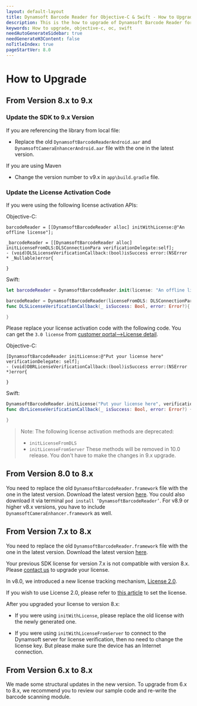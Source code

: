 ```yaml
---
layout: default-layout
title: Dynamsoft Barcode Reader for Objective-C & Swift - How to Upgrade
description: This is the how to upgrade of Dynamsoft Barcode Reader for iOS SDK.
keywords: How to upgrade, objective-c, oc, swift
needAutoGenerateSidebar: true
needGenerateH3Content: false
noTitleIndex: true
pageStartVer: 8.0
---
```


# How to Upgrade

## From Version 8.x to 9.x

### Update the SDK to 9.x Version

If you are referencing the library from local file:

- Replace the old `DynamsoftBarcodeReaderAndroid.aar` and `DynamsoftCameraEnhancerAndroid.aar` file with the one in the latest version.

If you are using Maven

- Change the version number to v9.x in `app\build.gradle` file.

### Update the License Activation Code

If you were using the following license activation APIs:

Objective-C:

```objc
barcodeReader = [[DynamsoftBarcodeReader alloc] initWithLicense:@"An offline license"];
```

```objc
_barcodeReader = [[DynamsoftBarcodeReader alloc] initLicenseFromDLS:DLSConnectionPara verificationDelegate:self];
- (void)DLSLicenseVerificationCallback:(bool)isSuccess error:(NSError * _Nullable)error{

}
```

Swift:

```swift
let barcodeReader = DynamsoftBarcodeReader.init(license: "An offline license")
```

```swift
barcodeReader = DynamsoftBarcodeReader(licenseFromDLS: DLSConnectionPara, verificationDelegate: self)
func DLSLicenseVerificationCallback(_ isSuccess: Bool, error: Error?){

}
```

Please replace your license activation code with the following code. You can get the `3.0 license` from [customer portal-->License detail](#update-the-license-activation-code).

Objective-C:

```objc
[DynamsoftBarcodeReader initLicense:@"Put your license here" verificationDelegate: self];
- (void)DBRLicenseVerificationCallback:(bool)isSuccess error:(NSError *)error{

}
```

Swift:

```Swift
DynamsoftBarcodeReader.initLicense("Put your license here", verificationDelegate: self)
func dbrLicenseVerificationCallback(_ isSuccess: Bool, error: Error?) {

}
```

> Note:
> The following license activation methods are deprecated:
>
> - `initLicenseFromDLS`
> - `initLicenseFromServer`
> These methods will be removed in 10.0 release. You don't have to make the changes in 9.x upgrade.

## From Version 8.0 to 8.x

You need to replace the old `DynamsoftBarcodeReader.framework` file with the one in the latest version. Download the latest version [here](https://www.dynamsoft.com/Downloads/Dynamic-Barcode-Reader-Download.aspx). You could also download it via terminal `pod install ‘DynamsoftBarcodeReader’`. For v8.9 or higher v8.x versions, you have to include `DynamsoftCameraEnhancer.framework` as well.

## From Version 7.x to 8.x

You need to replace the old `DynamsoftBarcodeReader.framework` file with the one in the latest version. Download the latest version [here](https://www.dynamsoft.com/Downloads/Dynamic-Barcode-Reader-Download.aspx).

Your previous SDK license for version 7.x is not compatible with version 8.x. Please [contact us](https://www.dynamsoft.com/Company/Contact.aspx) to upgrade your license.

In v8.0, we introduced a new license tracking mechanism, <a href="https://www.dynamsoft.com/license-tracking/docs/about/index.html" target="_blank">License 2.0</a>.

If you wish to use License 2.0, please refer to [this article](../../license-activation/set-full-license.md) to set the license.

After you upgraded your license to version 8.x:

- If you were using `initWithLicense`, please replace the old license with the newly generated one.

- If you were using `initWithLicenseFromServer` to connect to the Dynamsoft server for license verification, then no need to change the license key. But please make sure the device has an Internet connection.

## From Version 6.x to 8.x

We made some structural updates in the new version. To upgrade from 6.x to 8.x, we recommend you to review our sample code and re-write the barcode scanning module.
